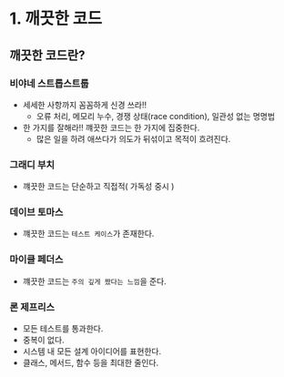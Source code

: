 # 1. 깨끗한 코드
## 깨끗한 코드란?
### 비야네 스트롭스트룹
+ 세세한 사항까지 꼼꼼하게 신경 쓰라!!
    + 오류 처리, 메모리 누수, 경쟁 상태(race condition), 일관성 없는 명명법
+ 한 가지를 잘해라!! 꺠끗한 코드는 한 가지에 집중한다.
    + 많은 일을 하려 애쓰다가 의도가 뒤섞이고 목적이 흐려진다.  

### 그래디 부치
+ 꺠끗한 코드는 단순하고 직접적( 가독성 중시 ) 

### 데이브 토마스
+ 꺠끗한 코드는 `테스트 케이스`가 존재한다.  

### 마이클 페더스
+ 꺠끗한 코드는 `주의 깊게 짰다는 느낌`을 준다.  

### 론 제프리스
+ 모든 테스트를 통과한다.  
+ 중복이 없다.  
+ 시스템 내 모든 설계 아이디어를 표현한다.  
+ 클래스, 메서드, 함수 등을 최대한 줄인다.  

  